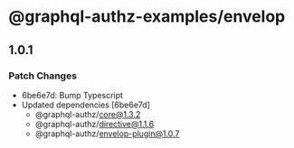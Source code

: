 # @graphql-authz-examples/envelop

## 1.0.1

### Patch Changes

- 6be6e7d: Bump Typescript
- Updated dependencies [6be6e7d]
  - @graphql-authz/core@1.3.2
  - @graphql-authz/directive@1.1.6
  - @graphql-authz/envelop-plugin@1.0.7

